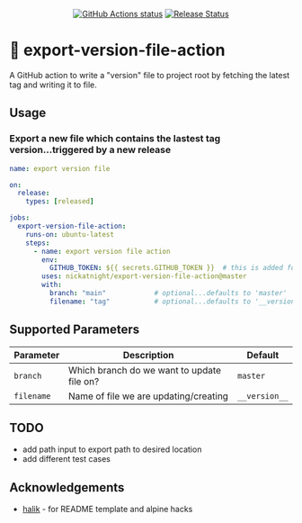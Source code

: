 <p align="center">
  <a href="https://github.com/nickatnight/export-version-file-action/actions"><img alt="GitHub Actions status" src="https://github.com/nickatnight/export-version-file-action/actions/workflows/main.yml/badge.svg?branch=master"></a>
  <a href="https://github.com/nickatnight/export-version-file-action/releases"><img alt="Release Status" src="https://img.shields.io/github/v/release/nickatnight/export-version-file-action"></a>
</p>

# :envelope_with_arrow: export-version-file-action

A GitHub action to write a "version" file to project root by fetching the latest tag and writing it to file.

## Usage

### Export a new file which contains the lastest tag version...triggered by a new release

```yaml
name: export version file

on:
  release:
    types: [released]

jobs:
  export-version-file-action:
    runs-on: ubuntu-latest
    steps:
      - name: export version file action
        env:
          GITHUB_TOKEN: ${{ secrets.GITHUB_TOKEN }}  # this is added for you by default
        uses: nickatnight/export-version-file-action@master
        with:
          branch: "main"            # optional...defaults to 'master'
          filename: "tag"           # optional...defaults to '__version__'
```

## Supported Parameters

| Parameter               | Description                                                | Default       |
| ----------------------- | ---------------------------------------------------------- | ------------- |
| `branch`                | Which branch do we want to update file on?                 |    `master`   |
| `filename`              | Name of file we are updating/creating                      | `__version__` |


## TODO
- add path input to export path to desired location
- add different test cases

## Acknowledgements
- [halik](https://github.com/ironhalik) - for README template and alpine hacks
